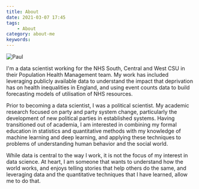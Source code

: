 ```yaml
---
title: About
date: 2021-03-07 17:45
tags:
    - About
category: about-me
keywords:
---
```

![Paul](/images/paul3.png)

I'm a data scientist working for the NHS South, Central and West CSU in their Population Health Management team. My work has included leveraging publicly available data to understand the impact that deprivation has on health inequalities in England, and using event counts data to build forecasting models of utilisation of NHS resources.

Prior to becoming a data scientist, I was a political scientist. My academic research focused on party and party system change, particularly the development of new political parties in established systems. Having transitioned out of academia, I am interested in combining my formal education in statistics and quantitative methods with my knowledge of machine learning and deep learning, and applying these techniques to problems of understanding human behavior and the social world.

While data is central to the way I work, it is not the focus of my interest in data science. At heart, I am someone that wants to understand how the world works, and enjoys telling stories that help others do the same, and leveraging data and the quantitative techniques that I have learned, allow me to do that.
